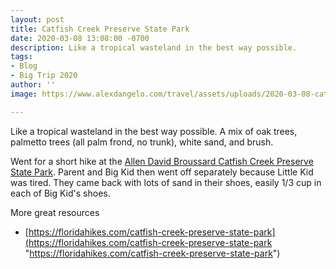 ```yaml
---
layout: post
title: Catfish Creek Preserve State Park
date: 2020-03-08 13:08:00 -0700
description: Like a tropical wasteland in the best way possible.
tags:
- Blog
- Big Trip 2020
author: ''
image: https://www.alexdangelo.com/travel/assets/uploads/2020-03-08-catfish-creek-florida-palmetto-sand.jpg

---
```

Like a tropical wasteland in the best way possible. A mix of oak trees, palmetto trees (all palm frond, no trunk), white sand, and brush.

Went for a short hike at the [Allen David Broussard Catfish Creek Preserve State Park](https://www.floridastateparks.org/parks-and-trails/allen-david-broussard-catfish-creek-preserve-state-park). Parent and Big Kid then went off separately because Little Kid was tired. They came back with lots of sand in their shoes, easily 1/3 cup in each of Big Kid's shoes.

More great resources

* [https://floridahikes.com/catfish-creek-preserve-state-park](https://floridahikes.com/catfish-creek-preserve-state-park "https://floridahikes.com/catfish-creek-preserve-state-park")